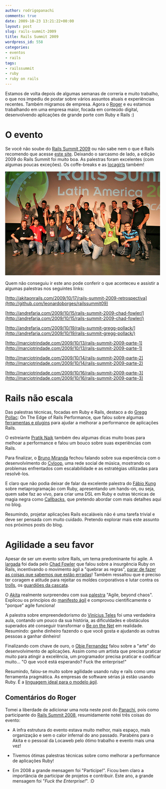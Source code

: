 ```yaml
---
author: rodrigopanachi
comments: true
date: 2009-10-23 13:21:22+00:00
layout: post
slug: rails-summit-2009
title: Rails Summit 2009
wordpress_id: 558
categories:
- eventos
- rails
tags:
- railssummit
- ruby
- ruby on rails
---
```


Estamos de volta depois de algumas semanas de correria e muito trabalho, o que nos impediu de postar sobre vários assuntos atuais e experiências recentes. Também migramos de empresa. Agora o [Roger](http://1up4dev.org/author/rogerbarreto/) e eu estamos trabalhando em uma empresa maior, focada em conteúdo digital, desenvolvendo aplicações de grande porte com Ruby e Rails :)


# O evento


Se você não soube do [Rails Summit 2009](http://www.railssummit.com.br/) ou não sabe nem o que é Rails recomendo que acesse [este site](http://pbskids.org/teletubbies/). Deixando o sarcasmo de lado, a edição 2009 do Rails Summit foi muito boa. As palestras foram excelentes (com algumas poucas exceções). Os coffe-breaks e as [locagirls](http://github.com/railssummit/morena_opensource/tree/master/RailsSummit2009/) também!

![Rails Summit 2009 Locaweb](/images/uploads/2009/10/4013425175_68b7b78b6f_original.jpg)

Quem não conseguiu ir este ano pode conferir o que aconteceu e assistir a algumas palestras nos seguintes links:

[http://akitaonrails.com/2009/10/17/rails-summit-2009-retrospectiva](http://github.com/leonardoborges/railssummit09)

[http://andrefaria.com/2009/10/15/rails-summit-2009-chad-fowler/](http://andrefaria.com/2009/10/15/rails-summit-2009-chad-fowler/)

[http://andrefaria.com/2009/10/19/rails-summit-gregg-pollack/](http://andrefaria.com/2009/10/19/rails-summit-gregg-pollack/)

[http://marciotrindade.com/2009/10/13/rails-summit-2009-parte-1](http://marciotrindade.com/2009/10/13/rails-summit-2009-parte-1)

[http://marciotrindade.com/2009/10/14/rails-summit-2009-parte-2](http://marciotrindade.com/2009/10/14/rails-summit-2009-parte-2)

[http://marciotrindade.com/2009/10/16/rails-summit-2009-parte-3](http://marciotrindade.com/2009/10/16/rails-summit-2009-parte-3)


# Rails não escala


Das palestras técnicas, focadas em Ruby e Rails, destaco a do [Gregg Pollac](http://blog.envylabs.com): On The Edge of Rails Performance, que falou sobre algumas [ferramentas e plugins](http://andrefaria.com/2009/10/19/rails-summit-gregg-pollack/) para ajudar a melhorar a performance de aplicações Rails.

O estreiante [Pratik Naik](http://m.onkey.org/2009/10/18/railssummit-slides) também deu algumas dicas muito boas para melhoar a performance e falou um bouco sobre suas experiências com Rails.

Para finalizar, o [Bruno Miranda](http://brunomiranda.com/) fechou falando sobre sua experiência com o desenvolvimento do [Cyloop](http://br.msn.cyloop.com/), uma rede social de música, mostrando os problemas enfrentados com escalabilidade e as estratégias utilizadas para resolvê-los.

E claro que não podia deixar de falar da excelente palestra do [Fábio Kung](http://www.slideshare.net/fabiokung/dsls-internas-e-ruby) sobre metaprogramação com Ruby, apresentando um hands-on, ou seja, <faustao>quem sabe faz ao vivo</faustao>, para criar uma DSL em Ruby e outras técnicas de magia negra como [Callbacks](http://coderrr.wordpress.com/2008/11/22/super-simple-callbacks-in-ruby/), que pretendo abordar com mais detalhes aqui no blog.

Resumindo, projetar aplicações Rails escaláveis não é uma tarefa trivial e deve ser pensada com muito cuidado. Pretendo explorar mais este assunto nos próximos posts do blog.


# Agilidade a seu favor


Apesar de ser um evento sobre Rails, um tema predominante foi agile. A [largada](http://andrefaria.com/2009/10/15/rails-summit-2009-chad-fowler/) foi dada pelo [Chad Fowler](http://chadfowler.com/) que falou sobre a insurgência Ruby on Rails, incentivando o movimento ágil a "quebrar as regras", [parar de fazer as coisas que sabemos que estão erradas](http://chadfowler.com/2006/12/27/the-big-rewrite)! Também ressaltou que é preciso ter coragem e atitude para rejeitar os moldes corporativos e lutar contra os [trolls](http://akitaonrails.com/2009/03/30/off-topic-net-negative-producing-programmer), os [guardiões da cascata](http://1up4dev.org/2008/11/os-guardioes-da-cascata/).

O [Akita](http://akitaonrails.com/) realmente surpreendeu com sua [palestra](http://vimeo.com/7099091) "Agile, beyond chaos". Explicou os princípios do [manifesto ágil](http://agilemanifesto.org/) e comprovou cientificamente o "porque" agile funciona!

A palestra sobre empreendedorismo do [Vinícius Teles](http://improveit.com.br/empresa/vinicius) foi uma verdadeira aula, contando um pouco da sua história, as dificuldades e obstáculos superados até conseguir transformar o [Be on the Net](http://beonthe.net/) em realidade. Resumindo: ganhe dinheiro fazendo o que você gosta e ajudando as outras pessoas a ganhar dinheiro!

Finalizando com chave de ouro, o [Obie Fernandez](http://obiefernandez.com/) falou sobre a "arte" do desenvolvimento de aplicações. Assim como um artista que precisa praticar muito para atingir a excelência, um programador precisa praticar e codificar muito... "O que você está esperando? Fuck the enterprise!"

Resumindo, falou-se muito sobre agilidade usando ruby e rails como uma ferramenta pragmática. As empresas de software sérias já estão usando Ruby. É a [linguagem ideal para o modelo ágil](http://1up4dev.org/2009/08/ruby-quando-a-linguagem-de-programacao-faz-diferenca/).


## Comentários do Roger


Tomei a liberdade de adicionar uma nota neste post do [Panachi](http://1up4dev.org/author/rodrigopanachi/), pois como participante do [Rails Summit 2008](http://1up4dev.org/2008/10/rails-summit-eu-fui/), resumidamente notei três coisas do evento:



	
  * A infra estrutura do evento estava muito melhor, mais espaço, mais organização e sem o calor infernal do ano passado. Parabéns para o Akita e o pessoal da Locaweb pelo ótimo trabalho e evento mais uma vez!

	
  * Tivemos ótimas palestras técnicas sobre como melhorar a performance de aplicações Ruby!

	
  * Em 2008 a grande mensagem foi "Participe!". Ficou bem claro a importância de participar de projetos e contribuir. Este ano, a grande mensagem foi "_Fuck the Enterprise!_". :D


